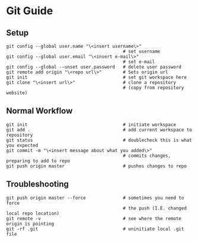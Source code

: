 
# Git Guide

## Setup

	git config --global user.name "\<insert username\>" 
                                                # set username
	git config --global user.email "\<insert e-mail\>"	
                                                # set e-mail
	git config --global --unset user.password   # delete user password
	git remote add origin "\<repo url\>"        # Sets origin url
	git init                                    # set git workspace here
	git clone "\<insert url\>"                  # clone a repository 
                                                # (copy from repository website)
	
	
## Normal Workflow

	git init 									# initiate workspace
	git add .									# add current workspace to repository
	git status 									# doublecheck this is what you expected
	git commit -m "\<insert message about what you added\>"
												# commits changes, preparing to add to repo
	git push origin master 						# pushes changes to repo


## Troubleshooting

	git push origin master --force 				# sometimes you need to force 
												# the push (I.E. changed local repo location)
	git remote -v 								# see where the remote origin is pointing
	git -rf .git 								# uninitiate local .git file

